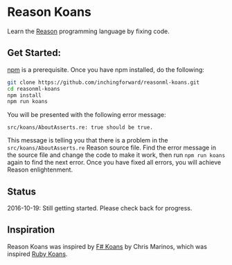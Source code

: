 # Reason Koans

Learn the [Reason](https://facebook.github.io/reason/) programming language by fixing code.

## Get Started:

[npm](https://www.npmjs.com) is a prerequisite.  Once you have npm installed, do the following:

```sh
git clone https://github.com/inchingforward/reasonml-koans.git
cd reasonml-koans
npm install
npm run koans
```

You will be presented with the following error message:

    src/koans/AboutAsserts.re: true should be true.

This message is telling you that there is a problem in the `src/koans/AboutAsserts.re` Reason source file.  Find the error message in the source file and change the code to make it work, then run `npm run koans` again to find the next error.  Once you have fixed all errors, you will achieve Reason enlightenment.

## Status

2016-10-19: Still getting started.  Please check back for progress.

## Inspiration

Reason Koans was inspired by [F# Koans](https://github.com/ChrisMarinos/FSharpKoans) by Chris Marinos, which was inspired [Ruby Koans](http://rubykoans.com/).
